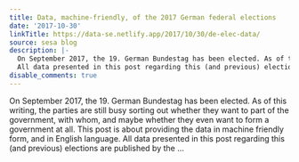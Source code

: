 ```yaml
---
title: Data, machine-friendly, of the 2017 German federal elections
date: '2017-10-30'
linkTitle: https://data-se.netlify.app/2017/10/30/de-elec-data/
source: sesa blog
description: |-
  On September 2017, the 19. German Bundestag has been elected. As of this writing, the parties are still busy sorting out whether they want to part of the government, with whom, and maybe whether they even want to form a government at all. This post is about providing the data in machine friendly form, and in English language.
  All data presented in this post regarding this (and previous) elections are published by the ...
disable_comments: true
---
```

On September 2017, the 19. German Bundestag has been elected. As of this writing, the parties are still busy sorting out whether they want to part of the government, with whom, and maybe whether they even want to form a government at all. This post is about providing the data in machine friendly form, and in English language.
All data presented in this post regarding this (and previous) elections are published by the ...